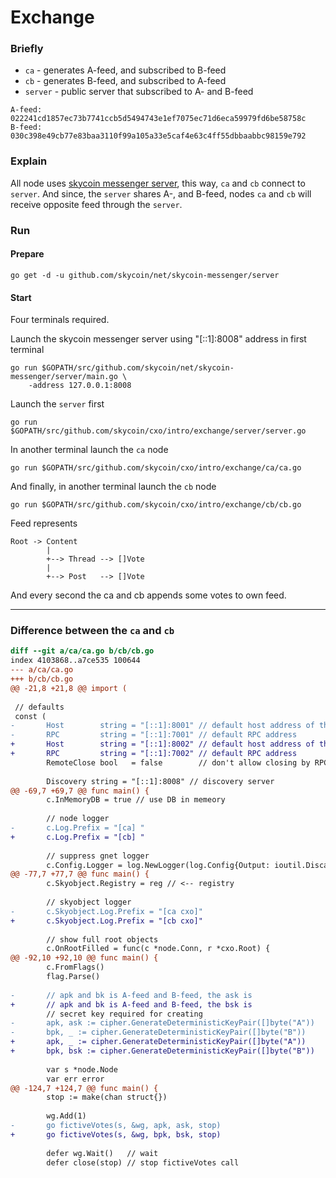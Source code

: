 Exchange
========


### Briefly

- `ca` - generates A-feed, and subscribed to B-feed
- `cb` - generates B-feed, and subscribed to A-feed
- `server` - public server that subscribed to A- and B-feed

```
A-feed: 022241cd1857ec73b7741ccb5d5494743e1ef7075ec71d6eca59979fd6be58758c
B-feed: 030c398e49cb77e83baa3110f99a105a33e5caf4e63c4ff55dbbaabbc98159e792
```


### Explain

All node uses [skycoin messenger
 server](https://github.com/skycoin/net/tree/master/skycoin-messenger/server),
this way, `ca` and `cb` connect to `server`. And since, the `server` shares
A-, and B-feed, nodes `ca` and `cb`  will receive opposite feed through the
`server`.

### Run

#### Prepare

```
go get -d -u github.com/skycoin/net/skycoin-messenger/server
```

#### Start

Four terminals required.

Launch the skycoin messenger server using "[::1]:8008" address in first terminal
```
go run $GOPATH/src/github.com/skycoin/net/skycoin-messenger/server/main.go \
    -address 127.0.0.1:8008
```

Launch the `server` first
```
go run $GOPATH/src/github.com/skycoin/cxo/intro/exchange/server/server.go
```

In another terminal launch the `ca` node
```
go run $GOPATH/src/github.com/skycoin/cxo/intro/exchange/ca/ca.go
```

And finally, in another terminal launch the `cb` node
```
go run $GOPATH/src/github.com/skycoin/cxo/intro/exchange/cb/cb.go
```

Feed represents
```
Root -> Content
        |
        +--> Thread --> []Vote
        |
        +--> Post   --> []Vote
```
And every second the ca and cb appends some votes to own feed.

---


### Difference between the `ca` and `cb`

```diff
diff --git a/ca/ca.go b/cb/cb.go
index 4103868..a7ce535 100644
--- a/ca/ca.go
+++ b/cb/cb.go
@@ -21,8 +21,8 @@ import (
 
 // defaults
 const (
-       Host        string = "[::1]:8001" // default host address of the node
-       RPC         string = "[::1]:7001" // default RPC address
+       Host        string = "[::1]:8002" // default host address of the node
+       RPC         string = "[::1]:7002" // default RPC address
        RemoteClose bool   = false        // don't allow closing by RPC by default
 
        Discovery string = "[::1]:8008" // discovery server
@@ -69,7 +69,7 @@ func main() {
        c.InMemoryDB = true // use DB in memeory
 
        // node logger
-       c.Log.Prefix = "[ca] "
+       c.Log.Prefix = "[cb] "
 
        // suppress gnet logger
        c.Config.Logger = log.NewLogger(log.Config{Output: ioutil.Discard})
@@ -77,7 +77,7 @@ func main() {
        c.Skyobject.Registry = reg // <-- registry
 
        // skyobject logger
-       c.Skyobject.Log.Prefix = "[ca cxo]"
+       c.Skyobject.Log.Prefix = "[cb cxo]"
 
        // show full root objects
        c.OnRootFilled = func(c *node.Conn, r *cxo.Root) {
@@ -92,10 +92,10 @@ func main() {
        c.FromFlags()
        flag.Parse()
 
-       // apk and bk is A-feed and B-feed, the ask is
+       // apk and bk is A-feed and B-feed, the bsk is
        // secret key required for creating
-       apk, ask := cipher.GenerateDeterministicKeyPair([]byte("A"))
-       bpk, _ := cipher.GenerateDeterministicKeyPair([]byte("B"))
+       apk, _ := cipher.GenerateDeterministicKeyPair([]byte("A"))
+       bpk, bsk := cipher.GenerateDeterministicKeyPair([]byte("B"))
 
        var s *node.Node
        var err error
@@ -124,7 +124,7 @@ func main() {
        stop := make(chan struct{})
 
        wg.Add(1)
-       go fictiveVotes(s, &wg, apk, ask, stop)
+       go fictiveVotes(s, &wg, bpk, bsk, stop)
 
        defer wg.Wait()   // wait
        defer close(stop) // stop fictiveVotes call
```
